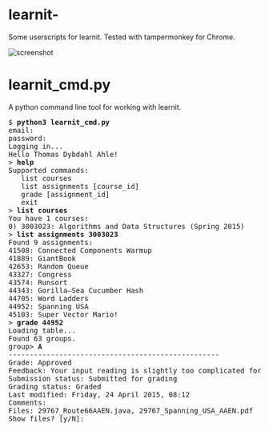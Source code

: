 # learnit-
Some userscripts for learnit.
Tested with tampermonkey for Chrome.

![screenshot](http://i.imgur.com/csCTEQ8.png)

# learnit_cmd.py
A python command line tool for working with learnit.

<pre>
$ <b>python3 learnit_cmd.py</b>
email: 
password: 
Logging in...
Hello Thomas Dybdahl Ahle!
> <b>help</b>
Supported commands:
   list courses
   list assignments [course_id]
   grade [assignment_id]
   exit
> <b>list courses</b>
You have 1 courses:
0) 3003023: Algorithms and Data Structures (Spring 2015)
> <b>list assignments 3003023</b>
Found 9 assignments:
41508: Connected Components Warmup
41889: GiantBook
42653: Random Queue
43327: Congress
43574: Runsort
44343: Gorilla–Sea Cucumber Hash
44705: Word Ladders
44952: Spanning USA
45103: Super Vector Mario!
> <b>grade 44952</b>
Loading table...
Found 63 groups.
group> <b>A</b>
--------------------------------------------------
Grade: Approved
Feedback: Your input reading is slightly too complicated for anyone to know for sure whether it works. Other that that everything looks fine!
Submission status: Submitted for grading
Grading status: Graded
Last modified: Friday, 24 April 2015, 08:12
Comments:
Files: 29767_Route66AAEN.java, 29767_Spanning_USA_AAEN.pdf
Show files? [y/N]:
</pre>
